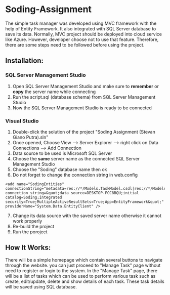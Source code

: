 # Soding-Assignment
The simple task manager was developed using MVC framework with the help of Entity Framework. It also integrated with SQL Server database to save its data. Normally, MVC project should be deployed into cloud service like Azure. However, developer choose not to use that feature. Therefore, there are some steps need to be followed before using the project.

## Installation:
### SQL Server Management Studio
1. Open SQL Server Management Studio and make sure to **remember** or **copy** the server name while connecting
2. Run the script.sql (database schema) from SQL Server Management Studio
3. Now the SQL Server Management Studio is ready to be connected

### Visual Studio
1. Double-click the solution of the project "Soding Assignment (Stevan Giano Putra).sln"
2. Once opened, Choose View --> Server Explorer --> right click on Data Connections --> Add Connection
3. Data source to be used is Microsoft SQL Server
4. Choose the **same** server name as the connected SQL Server Management Studio
5. Choose the "Soding" database name then ok
6. Do not forget to change the connection string in web.config
```
<add name="SodingEntities" connectionString="metadata=res://*/Models.TaskModel.csdl|res://*/Models.TaskModel.ssdl|res://*/Models.TaskModel.msl;provider=System.Data.SqlClient;provider connection string=&quot;data source=DESKTOP-FCC8BQU;initial catalog=Soding;integrated security=True;MultipleActiveResultSets=True;App=EntityFramework&quot;" providerName="System.Data.EntityClient" />
```
7. Change its data source with the saved server name otherwise it cannot work properly
8. Re-build the project
9. Run the poroject

## How It Works:
There will be a simple homepage which contain several buttons to navigate through the website. you can just proceed to "Manage Task" page without need to register or login to the system. In the "Manage Task" page, there will be a list of tasks which can be used to perform various task such as create, edit/update, delete and show details of each task. These task details will be saved using SQL database.
